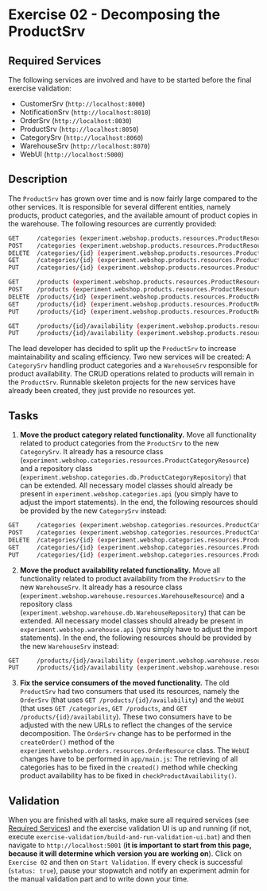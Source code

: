 # Exercise 02 - Decomposing the ProductSrv

## Required Services

The following services are involved and have to be started before the final exercise validation:

- CustomerSrv (`http://localhost:8000`)
- NotificationSrv (`http://localhost:8010`)
- OrderSrv (`http://localhost:8030`)
- ProductSrv (`http://localhost:8050`)
- CategorySrv  (`http://localhost:8060`)
- WarehouseSrv  (`http://localhost:8070`)
- WebUI (`http://localhost:5000`)

## Description

The `ProductSrv` has grown over time and is now fairly large compared to the other services. It is responsible for several different entities, namely products, product categories, and the available amount of product copies in the warehouse. The following resources are currently provided:

```bash
GET     /categories (experiment.webshop.products.resources.ProductResource)
POST    /categories (experiment.webshop.products.resources.ProductResource)
DELETE  /categories/{id} (experiment.webshop.products.resources.ProductResource)
GET     /categories/{id} (experiment.webshop.products.resources.ProductResource)
PUT     /categories/{id} (experiment.webshop.products.resources.ProductResource)

GET     /products (experiment.webshop.products.resources.ProductResource)
POST    /products (experiment.webshop.products.resources.ProductResource)
DELETE  /products/{id} (experiment.webshop.products.resources.ProductResource)
GET     /products/{id} (experiment.webshop.products.resources.ProductResource)
PUT     /products/{id} (experiment.webshop.products.resources.ProductResource)

GET     /products/{id}/availability (experiment.webshop.products.resources.ProductResource)
PUT     /products/{id}/availability (experiment.webshop.products.resources.ProductResource)
```

The lead developer has decided to split up the `ProductSrv` to increase maintainability and scaling efficiency. Two new services will be created: A `CategorySrv` handling product categories and a `WarehouseSrv` responsible for product availability. The CRUD operations related to products will remain in the `ProductSrv`. Runnable skeleton projects for the new services have already been created, they just provide no resources yet.

## Tasks

1. **Move the product category related functionality.** Move all functionality related to product categories from the `ProductSrv` to the new `CategorySrv`. It already has a resource class (`experiment.webshop.categories.resources.ProductCategoryResource`) and a repository class (`experiment.webshop.categories.db.ProductCategoryRepository`) that can be extended. All necessary model classes should already be present in `experiment.webshop.categories.api` (you simply have to adjust the import statements). In the end, the following resources should be provided by the new `CategorySrv` instead:

```bash
GET     /categories (experiment.webshop.categories.resources.ProductCategoryResource)
POST    /categories (experiment.webshop.categories.resources.ProductCategoryResource)
DELETE  /categories/{id} (experiment.webshop.categories.resources.ProductCategoryResource)
GET     /categories/{id} (experiment.webshop.categories.resources.ProductCategoryResource)
PUT     /categories/{id} (experiment.webshop.categories.resources.ProductCategoryResource)
```

2. **Move the product availability related functionality.** Move all functionality related to product availability from the `ProductSrv` to the new `WarehouseSrv`. It already has a resource class (`experiment.webshop.warehouse.resources.WarehouseResource`) and a repository class (`experiment.webshop.warehouse.db.WarehouseRepository`) that can be extended. All necessary model classes should already be present in `experiment.webshop.warehouse.api` (you simply have to adjust the import statements). In the end, the following resources should be provided by the new `WarehouseSrv` instead:

```bash
GET     /products/{id}/availability (experiment.webshop.warehouse.resources.WarehouseResource)
PUT     /products/{id}/availability (experiment.webshop.warehouse.resources.WarehouseResource)
```

3. **Fix the service consumers of the moved functionality.** The old `ProductSrv` had two consumers that used its resources, namely the `OrderSrv` (that uses `GET /products/{id}/availability`) and the `WebUI` (that uses `GET /categories`, `GET /products`, and `GET /products/{id}/availability`). These two consumers have to be adjusted with the new URLs to reflect the changes of the service decomposition. The `OrderSrv` change has to be performed in the `createOrder()` method of the `experiment.webshop.orders.resources.OrderResource` class. The `WebUI` changes have to be performed in `app/main.js`: The retrieving of all categories has to be fixed in the `created()` method while checking product availability has to be fixed in `checkProductAvailability()`.

## Validation

When you are finished with all tasks, make sure all required services (see [Required Services](#required-services)) and the exercise validation UI is up and running (if not, execute `exercise-validation/build-and-run-validation-ui.bat`) and then navigate to `http://localhost:5001` (**it is important to start from this page, because it will determine which version you are working on**). Click on `Exercise 02` and then on `Start Validation`. If every check is successful (`status: true`), pause your stopwatch and notify an experiment admin for the manual validation part and to write down your time.